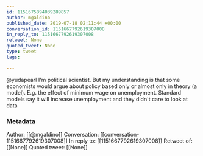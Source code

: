```yaml
---
id: 1151675894039289857
author: mgaldino
published_date: 2019-07-18 02:11:44 +00:00
conversation_id: 1151667792619307008
in_reply_to: 1151667792619307008
retweet: None
quoted_tweet: None
type: tweet
tags:

---
```


@yudapearl I'm political scientist. But my understanding is that some economists would argue about policy based only or almost only in theory (a model). E.g. the effect of minimum wage on unemployment. Standard models say it will increase unemployment and they didn't care to look at data

### Metadata

Author: [[@mgaldino]]
Conversation: [[conversation-1151667792619307008]]
In reply to: [[1151667792619307008]]
Retweet of: [[None]]
Quoted tweet: [[None]]
